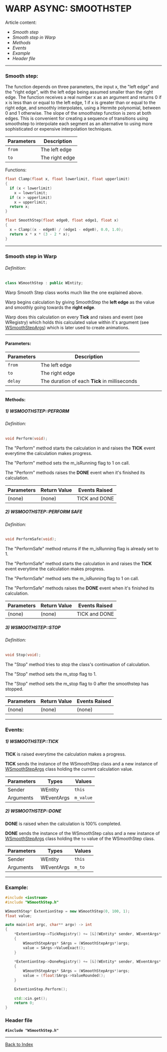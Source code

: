 # WARP ASYNC: SMOOTHSTEP
Article content:
- _Smooth step_
- _Smooth step in Warp_
- _Methods_
- _Events_
- _Example_
- _Header file_
---
### Smooth step:

The function depends on three parameters, the input x, the "left edge" and the "right edge", with the left edge being assumed smaller than the right edge. The function receives a real number x as an argument and returns 0 if x is less than or equal to the left edge, 1 if x is greater than or equal to the right edge, and smoothly interpolates, using a Hermite polynomial, between 0 and 1 otherwise. The slope of the smoothstep function is zero at both edges. This is convenient for creating a sequence of transitions using smoothstep to interpolate each segment as an alternative to using more sophisticated or expensive interpolation techniques.

|Parameters|Description|
|----------|------------|
| ```from``` | The left edge |
| ```to``` | The right edge |

Functions: 
```cpp
float Clamp(float x, float lowerlimit, float upperlimit) 
{
  if (x < lowerlimit)
    x = lowerlimit;
  if (x > upperlimit)
    x = upperlimit;
  return x;
}

float SmoothStep(float edge0, float edge1, float x) 
{
  x = Clamp((x - edge0) / (edge1 - edge0), 0.0, 1.0); 
  return x * x * (3 - 2 * x);
}
```
---

### Smooth step in Warp

###### Definition:
```cpp
class WSmoothStep : public WEntity;
```

Warp Smooth Step class works much like the one explained above.

Warp begins calculation by giving SmoothStep the **left edge** as the value and smoothly going towards the **right edge**.

Warp does this calculation on every **Tick** and raises and event (see WRegistry) which holds this calculated value within it's argument (see [WSmoothStepArgs](AS-SMOOTHSTEPARGS.md)) which is later used to create animations.

---

#### Parameters:

|Parameters|Description|
|----------|------------|
| ```from``` | The left edge |
| ```to``` | The right edge |
| ```delay``` | The duration of each **Tick** in milliseconds

---

#### Methods:

##### 1) WSMOOTHSTEP::PEFRORM

###### Definition:
```cpp
void Perform(void);
```

The "Perform" method starts the calculation in and raises the **TICK** event everytime the calculation makes progress.

The "Perform" method sets the m_isRunning flag to 1 on call.

The "Perform" methods raises the **DONE** event when it's finished its calculation.


|Parameters|Return Value|Events Raised  |
|----------|------------|---------------|
| (none)   | (none)     | TICK and DONE |

##### 2) WSMOOTHSTEP::PERFORM SAFE

###### Definition:
```cpp
void PerformSafe(void);
```

The "PerformSafe" method returns if the m_isRunning flag is already set to 1.

The "PerformSafe" method starts the calculation in and raises the **TICK** event everytime the calculation makes progress.

The "PerformSafe" method sets the m_isRunning flag to 1 on call.

The "PerformSafe" methods raises the **DONE** event when it's finished its calculation.

|Parameters|Return Value|Events Raised  |
|----------|------------|---------------|
| (none)   | (none)     | TICK and DONE |

##### 3) WSMOOTHSTEP::STOP

###### Definition:
```cpp
void Stop(void);
```

The "Stop" method tries to stop the class's continuation of calculation. 

The "Stop" method sets the m_stop flag to 1.

The "Stop" method sets the m_stop flag to 0 after the smoothstep has stopped.

|Parameters|Return Value|Events Raised  |
|----------|------------|---------------|
| (none)   | (none)     | (none)        |

---
### Events:

##### 1) WSMOOTHSTEP::TICK

**TICK** is raised everytime the calculation makes a progress.

**TICK** sends the instance of the WSmoothStep class and a new instance of [WSmoothStepArgs](AS-SMOOTHSTEPARGS.md) class holding the current calculation value.

|Parameters| Types      | Values |
|----------|------------|--------|
| Sender   | WEntity    | ```this```|
| Arguments| WEventArgs | ```m_value```|

##### 2) WSMOOTHSTEP::DONE

**DONE** is raised when the calculation is 100% completed.

**DONE** sends the instance of the WSmoothStep calss and a new instance of [WSmoothStepArgs](AS-SMOOTHSTEPARGS.md) class holding the ```to``` value of the WSmoothStep class.

|Parameters| Types      | Values |
|----------|------------|--------|
| Sender   | WEntity    | ```this```|
| Arguments| WEventArgs | ```m_to```|

---
### Example:
```cpp
#include <iostream>
#include "WSmoothStep.h"

WSmoothStep* ExtentionStep = new WSmoothStep(0, 100, 1);
float value;

auto main(int argc, char** argv) -> int
{
    *ExtentionStep->TickRegistry() += [&](WEntity* sender, WEventArgs* args)
    {
        WSmoothStepArgs* SArgs = (WSmoothStepArgs*)args;
        value = SArgs->ValueExact();
    }
    
    *ExtentionStep->DoneRegistry() += [&](WEntity* sender, WEventArgs* args)
    {
        WSmoothStepArgs* SArgs = (WSmoothStepArgs*)args;
        value = (float)SArgs->ValueRounded();
    }

    ExtentionStep.Perform();
    
    std::cin.get();
    return 0;
}	
```
### Header file
**```#include "WSmoothStep.h"```**

---
[Back to Index](AS-INDEX.md)
